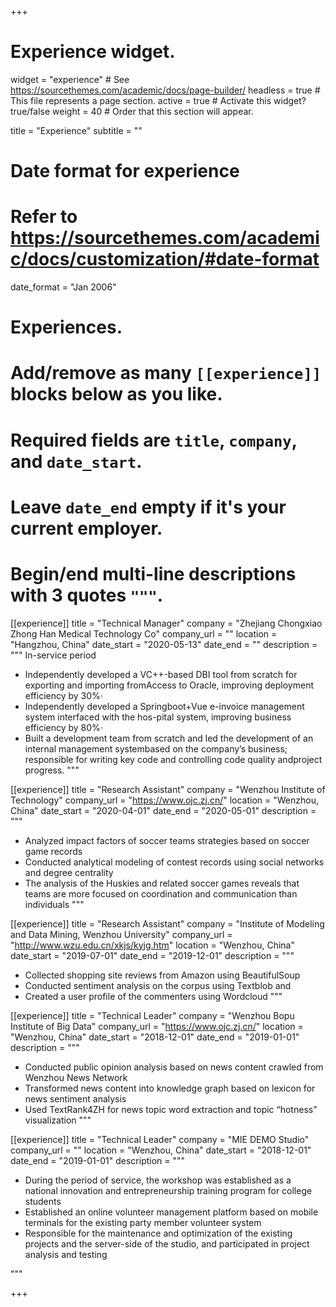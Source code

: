+++
# Experience widget.
widget = "experience"  # See https://sourcethemes.com/academic/docs/page-builder/
headless = true  # This file represents a page section.
active = true  # Activate this widget? true/false
weight = 40  # Order that this section will appear.

title = "Experience"
subtitle = ""

# Date format for experience
#   Refer to https://sourcethemes.com/academic/docs/customization/#date-format
date_format = "Jan 2006"

# Experiences.
#   Add/remove as many `[[experience]]` blocks below as you like.
#   Required fields are `title`, `company`, and `date_start`.
#   Leave `date_end` empty if it's your current employer.
#   Begin/end multi-line descriptions with 3 quotes `"""`.
[[experience]]
  title = "Technical Manager"
  company = "Zhejiang Chongxiao Zhong Han Medical Technology Co"
  company_url = ""
  location = "Hangzhou, China"
  date_start = "2020-05-13"
  date_end = ""
  description = """
  In-service period
  - Independently developed a VC++-based DBI tool from scratch for exporting and importing fromAccess to Oracle, improving deployment efficiency by 30%·
  - Independently developed a Springboot+Vue e-invoice management system interfaced with the hos-pital system, improving business efficiency by 80%·
  - Built a development team from scratch and led the development of an internal management systembased on the company’s business; responsible for writing key code and controlling code quality andproject progress.
  """

[[experience]]
  title = "Research Assistant"
  company = "Wenzhou Institute of Technology"
  company_url = "https://www.ojc.zj.cn/"
  location = "Wenzhou, China"
  date_start = "2020-04-01"
  date_end = "2020-05-01"
  description = """
  - Analyzed impact factors of soccer teams strategies based on soccer game records
  - Conducted analytical modeling of contest records using social networks and degree centrality
  - The analysis of the Huskies and related soccer games reveals that teams are more focused on
  coordination and communication than individuals
  """




[[experience]]
  title = "Research Assistant"
  company = "Institute of Modeling and Data Mining, Wenzhou University"
  company_url = "http://www.wzu.edu.cn/xkjs/kyjg.htm"
  location = "Wenzhou, China"
  date_start = "2019-07-01"
  date_end = "2019-12-01"
  description = """
  - Collected shopping site reviews from Amazon using BeautifulSoup
  - Conducted sentiment analysis on the corpus using Textblob and
  - Created a user profile of the commenters using Wordcloud
  """



[[experience]]
  title = "Technical Leader"
  company = "Wenzhou Bopu Institute of Big Data"
  company_url = "https://www.ojc.zj.cn/"
  location = "Wenzhou, China"
  date_start = "2018-12-01"
  date_end = "2019-01-01"
  description = """
  - Conducted public opinion analysis based on news content crawled from Wenzhou News Network
  - Transformed news content into knowledge graph based on lexicon for news sentiment analysis
  - Used TextRank4ZH for news topic word extraction and topic “hotness” visualization
  """



[[experience]]
  title = "Technical Leader"
  company = "MIE DEMO Studio"
  company_url = ""
  location = "Wenzhou, China"
  date_start = "2018-12-01"
  date_end = "2019-01-01"
  description = """
  - During the period of service, the workshop was established as a national innovation and entrepreneurship training program for college students
  - Established an online volunteer management platform based on mobile terminals for the existing party member volunteer system
  - Responsible for the maintenance and optimization of the existing projects and the server-side of the studio, and participated in project analysis and testing

  """

+++
